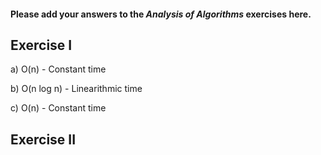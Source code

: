#### Please add your answers to the ***Analysis of  Algorithms*** exercises here.

## Exercise I

a) O(n) - Constant time


b) O(n log n) - Linearithmic time


c) O(n) - Constant time

## Exercise II



